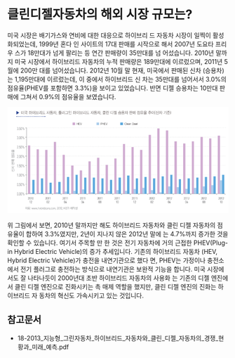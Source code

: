 # 클린디젤자동차의 해외 시장 규모는?

미국 시장은 배기가스와 연비에 대한 대응으로 하이브리
드 자동차 시장이 일찍이 활성화되었는데, 1999년 혼다 인
사이트의 17대 판매를 시작으로 해서 2007년 도요타 프리우
스가 18만대가 넘게 팔리는 등 연간 판매량이 35만대를 넘
어섰습니다. 2010년 말까지 미국 시장에서 하이브리드 자동차의
누적 판매량은 189만대에 이르렀으며, 2011년 5월에 200만
대를 넘어섰습니다. 2012년 10월 말 현재, 미국에서 판매된 신차
(승용차)는 1,195만대에 이르렀는데, 이 중에서 하이브리드 신
차는 35만대를 넘어서서 3.0%의 점유율(PHEV를 포함하면
3.3%)을 보이고 있었습니다. 반면 디젤 승용차는 10만대 판매에
그쳐서 0.9%의 점유율을 보였습니다. 

![](./images/클린디젤자동차_Q12_1_1.PNG)

위 그림에서 보면, 2010년
말까지만 해도 하이브리드 자동차와 클린 디젤 자동차의 점
유율이 합하여 3.3%였지만, 2년이 지나지 않은 2012년 말에
는 4.7%까지 증가한 것을 확인할 수 있습니다. 여기서 주목할 만
한 것은 전기 자동차에 거의 근접한 PHEV(Plug-in Hybrid
Electric Vehicle)의 증가 추세입니다. 기존의 하이브리드 자동차
(HEV, Hybrid Electric Vehicle)가 충전을 내연기관으로 했다
면, PHEV는 가정이나 충전소에서 전기 플러그로 충전하는
방식으로 내연기관은 보완적 기능을 합니다. 미국 시장에서도
잘 나타나듯이 2000년대 초반 하이브리드 자동차의 사용화
는 기존의 디젤 엔진에서 클린 디젤 엔진으로 진화시키는 촉
매제 역할을 했지만, 클린 디젤 엔진의 진화는 하이브리드 자
동차의 혁신도 가속시키고 있는 것입니다.


## 참고문서
- 18-2013_지능형_그린자동차_하이브리드_자동차와_클린_디젤_자동차의_경쟁_현황과_미래_예측.pdf